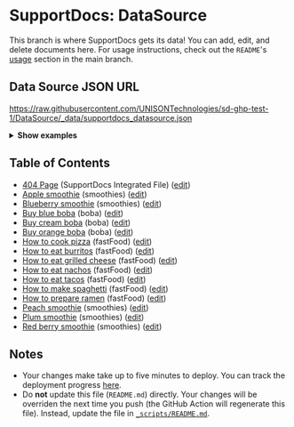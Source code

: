 # SupportDocs: DataSource
This branch is where SupportDocs gets its data! You can add, edit, and delete documents here. For usage instructions, check out the `README`'s [usage](https://github.com/aheze/SupportDocs#using-the-github-repo) section in the main branch.

## Data Source JSON URL
<a href="https://raw.githubusercontent.com/UNISONTechnologies/sd-ghp-test-1/DataSource/_data/supportdocs_datasource.json">https://raw.githubusercontent.com/UNISONTechnologies/sd-ghp-test-1/DataSource/_data/supportdocs_datasource.json</a>

<details>
<summary><strong>Show examples</strong></summary>

<hr>

### SwiftUI
```swift
struct SwiftUIExampleView_MinimalCode: View {
    let dataSource = URL(string: "https://raw.githubusercontent.com/UNISONTechnologies/sd-ghp-test-1/DataSource/_data/supportdocs_datasource.json")!
    @State var supportDocsPresented = false
    
    var body: some View {
        Button("Present SupportDocs from SwiftUI!") { supportDocsPresented = true }
        .sheet(isPresented: $supportDocsPresented, content: {
            SupportDocsView(dataSource: dataSource, isPresented: $supportDocsPresented)
        })
    }
}
```

### UIKit
```swift
class UIKitExampleController_MinimalCode: UIViewController {
    /**
    Connect this inside the storyboard.
    
    This is just for demo purposes, so it's not connected yet.
    */
    @IBAction func presentButtonPressed(_ sender: Any) {
        let dataSource = URL(string: "https://raw.githubusercontent.com/UNISONTechnologies/sd-ghp-test-1/DataSource/_data/supportdocs_datasource.json")!
    
        let supportDocsViewController = SupportDocsViewController(dataSource: dataSource)
        self.present(supportDocsViewController, animated: true, completion: nil)
    }
}
```

<hr>

</details>

## Table of Contents
- [404 Page](https://hkamran80.github.io/sd-ghp-test-1/404) (SupportDocs Integrated File) ([edit](https://github.com/hkamran80/sd-ghp-test-1/edit/DataSource/sd-ghp-test-1/404.md))
- [Apple smoothie](https://hkamran80.github.io/sd-ghp-test-1/Sample-Smoothies/Apple) (smoothies) ([edit](https://github.com/hkamran80/sd-ghp-test-1/edit/DataSource/Sample-Smoothies/Apple.md))
- [Blueberry smoothie](https://hkamran80.github.io/sd-ghp-test-1/Sample-Smoothies/Blueberry) (smoothies) ([edit](https://github.com/hkamran80/sd-ghp-test-1/edit/DataSource/Sample-Smoothies/Blueberry.md))
- [Buy blue boba](https://hkamran80.github.io/sd-ghp-test-1/Sample-Boba/BuyBlueBoba) (boba) ([edit](https://github.com/hkamran80/sd-ghp-test-1/edit/DataSource/Sample-Boba/BuyBlueBoba.md))
- [Buy cream boba](https://hkamran80.github.io/sd-ghp-test-1/Sample-Boba/BuyCreamBoba) (boba) ([edit](https://github.com/hkamran80/sd-ghp-test-1/edit/DataSource/Sample-Boba/BuyCreamBoba.md))
- [Buy orange boba](https://hkamran80.github.io/sd-ghp-test-1/Sample-Boba/BuyOrangeBoba) (boba) ([edit](https://github.com/hkamran80/sd-ghp-test-1/edit/DataSource/Sample-Boba/BuyOrangeBoba.md))
- [How to cook pizza](https://hkamran80.github.io/sd-ghp-test-1/Sample-FastFood/HowToCookPizza) (fastFood) ([edit](https://github.com/hkamran80/sd-ghp-test-1/edit/DataSource/Sample-FastFood/HowToCookPizza.md))
- [How to eat burritos](https://hkamran80.github.io/sd-ghp-test-1/Sample-FastFood/HowToEatBurritos) (fastFood) ([edit](https://github.com/hkamran80/sd-ghp-test-1/edit/DataSource/Sample-FastFood/HowToEatBurritos.md))
- [How to eat grilled cheese](https://hkamran80.github.io/sd-ghp-test-1/Sample-FastFood/HowToEatGrilledCheese) (fastFood) ([edit](https://github.com/hkamran80/sd-ghp-test-1/edit/DataSource/Sample-FastFood/HowToEatGrilledCheese.md))
- [How to eat nachos](https://hkamran80.github.io/sd-ghp-test-1/Sample-FastFood/HowToEatNachos) (fastFood) ([edit](https://github.com/hkamran80/sd-ghp-test-1/edit/DataSource/Sample-FastFood/HowToEatNachos.md))
- [How to eat tacos](https://hkamran80.github.io/sd-ghp-test-1/Sample-FastFood/HowToEatTacos) (fastFood) ([edit](https://github.com/hkamran80/sd-ghp-test-1/edit/DataSource/Sample-FastFood/HowToEatTacos.md))
- [How to make spaghetti](https://hkamran80.github.io/sd-ghp-test-1/Sample-FastFood/HowToMakeSpaghetti) (fastFood) ([edit](https://github.com/hkamran80/sd-ghp-test-1/edit/DataSource/Sample-FastFood/HowToMakeSpaghetti.md))
- [How to prepare ramen](https://hkamran80.github.io/sd-ghp-test-1/Sample-FastFood/HowToPrepareRamen) (fastFood) ([edit](https://github.com/hkamran80/sd-ghp-test-1/edit/DataSource/Sample-FastFood/HowToPrepareRamen.md))
- [Peach smoothie](https://hkamran80.github.io/sd-ghp-test-1/Sample-Smoothies/Peach) (smoothies) ([edit](https://github.com/hkamran80/sd-ghp-test-1/edit/DataSource/Sample-Smoothies/Peach.md))
- [Plum smoothie](https://hkamran80.github.io/sd-ghp-test-1/Sample-Smoothies/Plum) (smoothies) ([edit](https://github.com/hkamran80/sd-ghp-test-1/edit/DataSource/Sample-Smoothies/Plum.md))
- [Red berry smoothie](https://hkamran80.github.io/sd-ghp-test-1/Sample-Smoothies/RedBerries) (smoothies) ([edit](https://github.com/hkamran80/sd-ghp-test-1/edit/DataSource/Sample-Smoothies/RedBerries.md))


## Notes
- Your changes make take up to five minutes to deploy. You can track the deployment progress [here](https://github.com/hkamran80/sd-ghp-test-1/deployments/activity_log?environment=github-pages).
- Do **not** update this file (`README.md`) directly. Your changes will be overriden the next time you push (the GitHub Action will regenerate this file). Instead, update the file in [`_scripts/README.md`](https://github.com/hkamran80/sd-ghp-test-1/edit/DataSource/_scripts/README.md). 